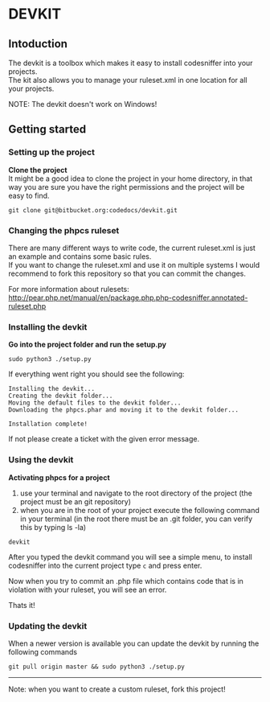 # DEVKIT

## Intoduction

The devkit is a toolbox which makes it easy to install codesniffer into your projects.   
The kit also allows you to manage your ruleset.xml in one location for all your projects.  

NOTE: The devkit doesn't work on Windows!   

## Getting started

### Setting up the project

**Clone the project**   
It might be a good idea to clone the project in your home directory, in that way you are sure you have the right permissions and the project will be easy to find.   

``` git clone git@bitbucket.org:codedocs/devkit.git ```   


### Changing the phpcs ruleset

There are many different ways to write code, the current ruleset.xml is just an example and contains some basic rules.   
If you want to change the ruleset.xml and use it on multiple systems I would recommend to fork this repository so that you can commit the changes.   

For more information about rulesets: http://pear.php.net/manual/en/package.php.php-codesniffer.annotated-ruleset.php   


### Installing the devkit

**Go into the project folder and run the setup.py**    

``` sudo python3 ./setup.py ```

If everything went right you should see the following:

```
Installing the devkit...
Creating the devkit folder...
Moving the default files to the devkit folder...
Downloading the phpcs.phar and moving it to the devkit folder...

Installation complete!
```

If not please create a ticket with the given error message.


### Using the devkit

**Activating phpcs for a project**

1. use your terminal and navigate to the root directory of the project (the project must be an git repository)
2. when you are in the root of your project execute the following command in your terminal (in the root there must be an .git folder, you can verify this by typing ls -la)

``` devkit ```

After you typed the devkit command you will see a simple menu, to install codesniffer into the current project type ```c``` and press enter.   

Now when you try to commit an .php file which contains code that is in violation with your ruleset, you will see an error.

Thats it!


### Updating the devkit

When a newer version is available you can update the devkit by running the following commands

``` git pull origin master && sudo python3 ./setup.py ```


------------------------------------------

Note: when you want to create a custom ruleset, fork this project!
